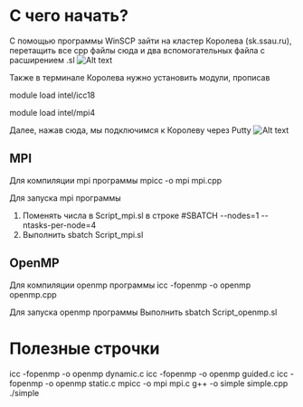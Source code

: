 # С чего начать?

С помощью программы WinSCP зайти на кластер Королева (sk.ssau.ru), перетащить все cpp файлы сюда и два вспомогательных файла с расширением .sl
![Alt text](image.png)

Также в терминале Королева нужно установить модули, прописав

module load intel/icc18

module load intel/mpi4

Далее, нажав сюда, мы подключимся к Королеву через Putty
![Alt text](image-1.png)

## MPI

Для компиляции mpi программы
mpicc -o mpi mpi.cpp

Для запуска mpi программы

1. Поменять числа в Script_mpi.sl в строке #SBATCH --nodes=1 --ntasks-per-node=4
2. Выполнить sbatch Script_mpi.sl

## OpenMP

Для компиляции openmp программы
icc -fopenmp -o openmp openmp.cpp

Для запуска openmp программы
Выполнить sbatch Script_openmp.sl

# Полезные строчки

icc -fopenmp -o openmp dynamic.c
icc -fopenmp -o openmp guided.c
icc -fopenmp -o openmp static.c
mpicc -o mpi mpi.c
g++ -o simple simple.cpp
./simple
